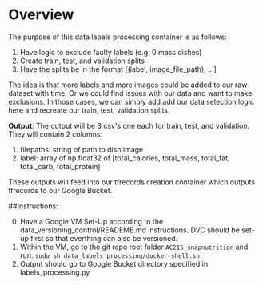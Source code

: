 # Overview
The purpose of this data labels processing container is as follows:

1) Have logic to exclude faulty labels (e.g. 0 mass dishes)
2) Create train, test, and validation splits
3) Have the splits be in the format [(label, image_file_path), ...]

The idea is that more labels and more images could be added to our raw dataset with time. Or we could find issues with our data and want to make exclusions. In those cases, we can simply add add our data selection logic here and recreate our train, test, validation splits. 

**Output**: The output will be 3 csv's one each for train, test, and validation. They will contain 2 columns: 

1) filepaths: string of path to dish image
2) label: array of np.float32 of [total_calories, total_mass, total_fat, total_carb, total_protein]

These outputs will feed into our tfrecords creation container which outputs tfrecords to our Google Bucket.

##Instructions: 

0) Have a Google VM Set-Up according to the data_versioning_control/READEME.md instructions. DVC should be set-up first so that everthing can also be versioned. 
1) Within the VM, go to the git repo root folder ```AC215_snapnutrition``` and run: ```sudo sh data_labels_processing/docker-shell.sh```
2) Output should go to Google Bucket directory specified in labels_processing.py 